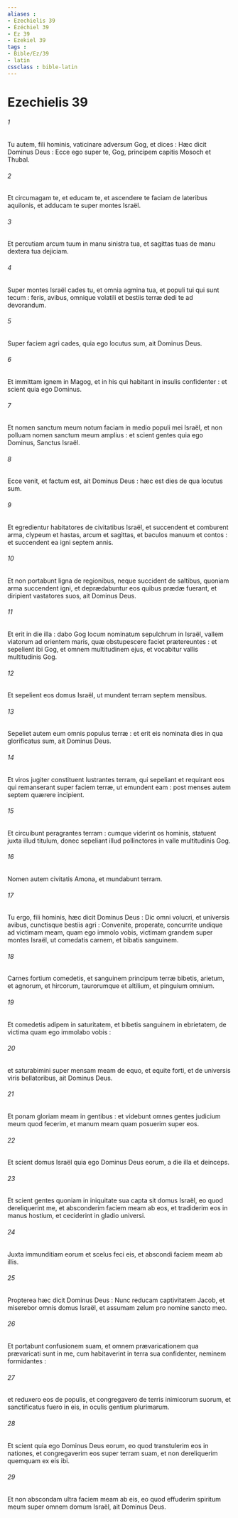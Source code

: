 ```yaml
---
aliases : 
- Ezechielis 39
- Ézéchiel 39
- Ez 39
- Ezekiel 39
tags : 
- Bible/Ez/39
- latin
cssclass : bible-latin
---
```


# Ezechielis 39

###### 1
Tu autem, fili hominis, vaticinare adversum Gog, et dices : Hæc dicit Dominus Deus : Ecce ego super te, Gog, principem capitis Mosoch et Thubal.
###### 2
Et circumagam te, et educam te, et ascendere te faciam de lateribus aquilonis, et adducam te super montes Israël.
###### 3
Et percutiam arcum tuum in manu sinistra tua, et sagittas tuas de manu dextera tua dejiciam.
###### 4
Super montes Israël cades tu, et omnia agmina tua, et populi tui qui sunt tecum : feris, avibus, omnique volatili et bestiis terræ dedi te ad devorandum.
###### 5
Super faciem agri cades, quia ego locutus sum, ait Dominus Deus.
###### 6
Et immittam ignem in Magog, et in his qui habitant in insulis confidenter : et scient quia ego Dominus.
###### 7
Et nomen sanctum meum notum faciam in medio populi mei Israël, et non polluam nomen sanctum meum amplius : et scient gentes quia ego Dominus, Sanctus Israël.
###### 8
Ecce venit, et factum est, ait Dominus Deus : hæc est dies de qua locutus sum.
###### 9
Et egredientur habitatores de civitatibus Israël, et succendent et comburent arma, clypeum et hastas, arcum et sagittas, et baculos manuum et contos : et succendent ea igni septem annis.
###### 10
Et non portabunt ligna de regionibus, neque succident de saltibus, quoniam arma succendent igni, et deprædabuntur eos quibus prædæ fuerant, et diripient vastatores suos, ait Dominus Deus.
###### 11
Et erit in die illa : dabo Gog locum nominatum sepulchrum in Israël, vallem viatorum ad orientem maris, quæ obstupescere faciet prætereuntes : et sepelient ibi Gog, et omnem multitudinem ejus, et vocabitur vallis multitudinis Gog.
###### 12
Et sepelient eos domus Israël, ut mundent terram septem mensibus.
###### 13
Sepeliet autem eum omnis populus terræ : et erit eis nominata dies in qua glorificatus sum, ait Dominus Deus.
###### 14
Et viros jugiter constituent lustrantes terram, qui sepeliant et requirant eos qui remanserant super faciem terræ, ut emundent eam : post menses autem septem quærere incipient.
###### 15
Et circuibunt peragrantes terram : cumque viderint os hominis, statuent juxta illud titulum, donec sepeliant illud pollinctores in valle multitudinis Gog.
###### 16
Nomen autem civitatis Amona, et mundabunt terram.
###### 17
Tu ergo, fili hominis, hæc dicit Dominus Deus : Dic omni volucri, et universis avibus, cunctisque bestiis agri : Convenite, properate, concurrite undique ad victimam meam, quam ego immolo vobis, victimam grandem super montes Israël, ut comedatis carnem, et bibatis sanguinem.
###### 18
Carnes fortium comedetis, et sanguinem principum terræ bibetis, arietum, et agnorum, et hircorum, taurorumque et altilium, et pinguium omnium.
###### 19
Et comedetis adipem in saturitatem, et bibetis sanguinem in ebrietatem, de victima quam ego immolabo vobis :
###### 20
et saturabimini super mensam meam de equo, et equite forti, et de universis viris bellatoribus, ait Dominus Deus.
###### 21
Et ponam gloriam meam in gentibus : et videbunt omnes gentes judicium meum quod fecerim, et manum meam quam posuerim super eos.
###### 22
Et scient domus Israël quia ego Dominus Deus eorum, a die illa et deinceps.
###### 23
Et scient gentes quoniam in iniquitate sua capta sit domus Israël, eo quod dereliquerint me, et absconderim faciem meam ab eos, et tradiderim eos in manus hostium, et ceciderint in gladio universi.
###### 24
Juxta immunditiam eorum et scelus feci eis, et abscondi faciem meam ab illis.
###### 25
Propterea hæc dicit Dominus Deus : Nunc reducam captivitatem Jacob, et miserebor omnis domus Israël, et assumam zelum pro nomine sancto meo.
###### 26
Et portabunt confusionem suam, et omnem prævaricationem qua prævaricati sunt in me, cum habitaverint in terra sua confidenter, neminem formidantes :
###### 27
et reduxero eos de populis, et congregavero de terris inimicorum suorum, et sanctificatus fuero in eis, in oculis gentium plurimarum.
###### 28
Et scient quia ego Dominus Deus eorum, eo quod transtulerim eos in nationes, et congregaverim eos super terram suam, et non dereliquerim quemquam ex eis ibi.
###### 29
Et non abscondam ultra faciem meam ab eis, eo quod effuderim spiritum meum super omnem domum Israël, ait Dominus Deus.

